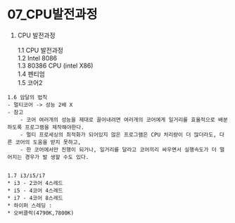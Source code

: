 # 07\_CPU발전과정

1. CPU 발전과정

   1.1 CPU 발전과정  
   1.2 Intel 8086  
   1.3 80386 CPU \(intel X86\)  
   1.4 펜티엄  
   1.5 코어2

```text
1.6 암달의 법칙   
- 멀티코어 -> 성능 2배 X  
- 참고    
    - 코어 여러개의 성능을 제대로 끌어내려면 여러개의 코어에게 일거리를 효율적으로 배분하도록 프로그램을 제작해야한다.  
    - 멀티 프로세싱의 최적화가 되어있지 않은 프로그램은 CPU 처리량이 더 많더라도, 다른 코어의 도움을 받지 못하고,  
    - 한 코어에서만 진행이 되거나, 일거리를 달라고 코어끼리 싸우면서 실행속도가 더 떨어지는 경우가 발 생할 수도 있다.


1.7 i3/i5/i7  
* i3 - 2코어 4스레드  
* i5 - 4코어 4스레드  
* i7 - 4코어 8스레드  
* 하이퍼 스레딩 :   
* 오버클럭(4790K,7800K)  
```

